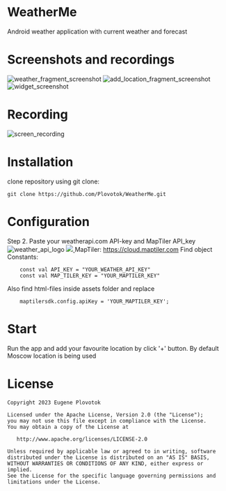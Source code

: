 # WeatherMe
Android weather application with current weather and forecast
# Screenshots and recordings

![weather_fragment_screenshot](https://github.com/Plovotok/WeatherMe/tree/master/app/src/main/assets/screenshots/weather_fragment_screenshot.png)
![add_location_fragment_screenshot](https://github.com/Plovotok/WeatherMe/tree/master/app/src/main/assets/screenshots/add_location_fragment_screenshot.png)
![widget_screenshot](https://github.com/Plovotok/WeatherMe/tree/master/app/src/main/assets/screenshots/widget.png)

# Recording
![screen_recording](https://github.com/Plovotok/WeatherMe/tree/master/app/src/main/assets/recs/weather_fragment_rec.gif)

# Installation

clone repository using git clone:
```
git clone https://github.com/Plovotok/WeatherMe.git
```

# Configuration
Step 2. Paste your weatherapi.com API-key and MapTiler API_key
![weather_api_logo](https://cdn.weatherapi.com/v4/images/weatherapi_logo.png)
<a href="https://https://cdn.weatherapi.com"> <img src="https://cdn.weatherapi.com/v4/images/weatherapi_logo.png">
</a>
MapTiler: https://cloud.maptiler.com
Find object Constants:
```
    const val API_KEY = "YOUR_WEATHER_API_KEY"
    const val MAP_TILER_KEY = "YOUR_MAPTILER_KEY"
```

Also find html-files inside assets folder and replace
```
    maptilersdk.config.apiKey = 'YOUR_MAPTILER_KEY';
```

# Start
Run the app and add your favourite location by click '+' button. By default Moscow location is being used
# License
```
Copyright 2023 Eugene Plovotok

Licensed under the Apache License, Version 2.0 (the "License");
you may not use this file except in compliance with the License.
You may obtain a copy of the License at

   http://www.apache.org/licenses/LICENSE-2.0

Unless required by applicable law or agreed to in writing, software
distributed under the License is distributed on an "AS IS" BASIS,
WITHOUT WARRANTIES OR CONDITIONS OF ANY KIND, either express or implied.
See the License for the specific language governing permissions and
limitations under the License.
```
